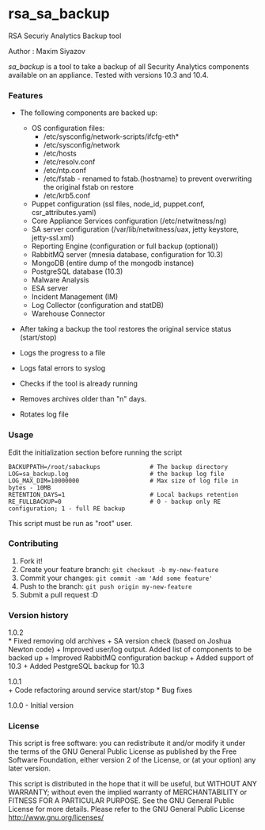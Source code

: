 # rsa_sa_backup

RSA Securiy Analytics Backup tool

Author : Maxim Siyazov 

_sa_backup_ is a tool to take a backup of all Security Analytics components available on an appliance. 
Tested with versions 10.3 and 10.4.   

### Features

* The following components are backed up:
  - OS configuration files:
    - /etc/sysconfig/network-scripts/ifcfg-eth* 
    - /etc/sysconfig/network
    - /etc/hosts
    - /etc/resolv.conf
    - /etc/ntp.conf
    - /etc/fstab - renamed to fstab.{hostname} to prevent overwriting the original fstab on restore
    - /etc/krb5.conf
  - Puppet configuration (ssl files, node_id, puppet.conf, csr_attributes.yaml)
  - Core Appliance Services configuration (/etc/netwitness/ng)
  - SA server configuration (/var/lib/netwitness/uax, jetty keystore, jetty-ssl.xml)
  - Reporting Engine (configuration or full backup (optional))
  - RabbitMQ server (mnesia database, configuration for 10.3)
  - MongoDB (entire dump of the mongodb instance)
  - PostgreSQL database (10.3)
  - Malware Analysis 
  - ESA server 
  - Incident Management (IM) 
  - Log Collector (configuration and statDB)
  - Warehouse Connector

* After taking a backup the tool restores the original service status (start/stop)
* Logs the progress to a file
* Logs fatal errors to syslog
* Checks if the tool is already running
* Removes archives older than "n" days. 
* Rotates log file

### Usage

Edit the initialization section before running the script
```
BACKUPPATH=/root/sabackups				# The backup directory
LOG=sa_backup.log						# the backup log file
LOG_MAX_DIM=10000000 					# Max size of log file in bytes - 10MB 
RETENTION_DAYS=1						# Local backups retention 
RE_FULLBACKUP=0							# 0 - backup only RE configuration; 1 - full RE backup 
```
This script must be run as "root" user. 

### Contributing

1. Fork it!
2. Create your feature branch: `git checkout -b my-new-feature`
3. Commit your changes: `git commit -am 'Add some feature'`
4. Push to the branch: `git push origin my-new-feature`
5. Submit a pull request :D

### Version history

1.0.2		
		* Fixed removing old archives
		+ SA version check (based on Joshua Newton code)
		+ Improved user/log output. Added list of components to be backed up
		+ Improved RabbitMQ configuration backup
		+ Added support of 10.3
		+ Added PestgreSQL backup for 10.3

1.0.1		
		+ Code refactoring around service start/stop
		* Bug fixes

1.0.0	- Initial version
			
### License

  This script is free software: you can redistribute it and/or modify it under
  the terms of the GNU General Public License as published by the Free Software
  Foundation, either version 2 of the License, or (at your option) any later
  version.
  
  This script is distributed in the hope that it will be useful, but WITHOUT
  ANY WARRANTY; without even the implied warranty of MERCHANTABILITY or FITNESS
  FOR A PARTICULAR PURPOSE. See the GNU General Public License for more details.
  Please refer to the GNU General Public License <http://www.gnu.org/licenses/>

